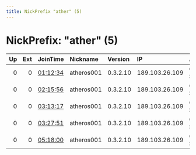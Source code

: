 ```yaml
---
title: NickPrefix "ather" (5)
---
```


# NickPrefix: "ather" (5)

|   Up |   Ext | JoinTime                                                                                            | Nickname   | Version   | IP             | AS         | CC   |   ORp |   Dirp | OS    | Contact   |   eFamMembers |
|-----:|------:|:----------------------------------------------------------------------------------------------------|:-----------|:----------|:---------------|:-----------|:-----|------:|-------:|:------|:----------|--------------:|
|    0 |     0 | [01:12:34](https://metrics.torproject.org/rs.html#details/2243EC358B338080D3E8110BE15729C921442B65) | atheros001 | 0.3.2.10  | 189.103.26.109 | CLARO S.A. | br   |  9001 |   9030 | Linux | none      |             1 |
|    0 |     0 | [02:15:56](https://metrics.torproject.org/rs.html#details/AC16D194F0394A29848E559BBAB117C7058C4C7D) | atheros001 | 0.3.2.10  | 189.103.26.109 | CLARO S.A. | br   |  9001 |   9030 | Linux | none      |             1 |
|    0 |     0 | [03:13:17](https://metrics.torproject.org/rs.html#details/36C6BA5A8F447ED9F84C0FA3CC564CBF2B6FA718) | atheros001 | 0.3.2.10  | 189.103.26.109 | CLARO S.A. | br   |  9001 |   9030 | Linux | none      |             1 |
|    0 |     0 | [03:27:51](https://metrics.torproject.org/rs.html#details/64E143F1B910B4FA6100418843D7E26800FEE11E) | atheros001 | 0.3.2.10  | 189.103.26.109 | CLARO S.A. | br   |  9001 |   9030 | Linux | none      |             1 |
|    0 |     0 | [05:18:00](https://metrics.torproject.org/rs.html#details/8848C8BA308B6D805FE932DE508055EF6020C5A7) | atheros001 | 0.3.2.10  | 189.103.26.109 | CLARO S.A. | br   |  9001 |   9030 | Linux | none      |             1 |
